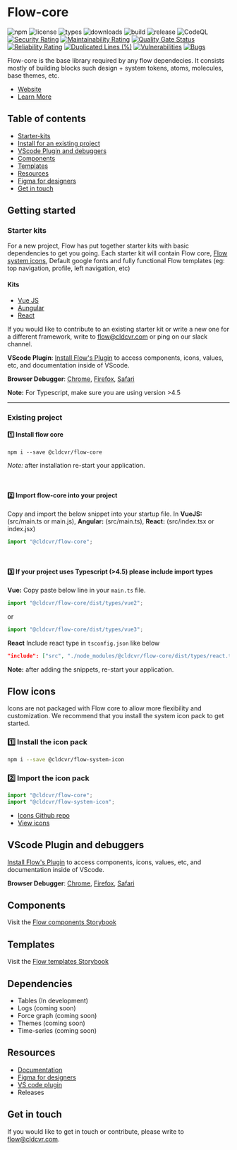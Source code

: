 # Flow-core

![npm](https://badgen.net/npm/v/@cldcvr/flow-core) ![license](https://badgen.net/npm/license/@cldcvr/flow-core) ![types](https://badgen.net/npm/types/@cldcvr/flow-core) ![downloads](https://badgen.net//npm/dw/@cldcvr/flow-core) ![build](https://github.com/cldcvr/flow-core/actions/workflows/build.yml/badge.svg) ![release](https://github.com/cldcvr/flow-core/actions/workflows/release.yml/badge.svg) ![CodeQL](https://github.com/cldcvr/flow-core/workflows/CodeQL/badge.svg) [![Security Rating](https://sonarcloud.io/api/project_badges/measure?project=cldcvr_flow-core&metric=security_rating)](https://sonarcloud.io/summary/new_code?id=cldcvr_flow-core) [![Maintainability Rating](https://sonarcloud.io/api/project_badges/measure?project=cldcvr_flow-core&metric=sqale_rating)](https://sonarcloud.io/summary/new_code?id=cldcvr_flow-core) [![Quality Gate Status](https://sonarcloud.io/api/project_badges/measure?project=cldcvr_flow-core&metric=alert_status)](https://sonarcloud.io/summary/new_code?id=cldcvr_flow-core) [![Reliability Rating](https://sonarcloud.io/api/project_badges/measure?project=cldcvr_flow-core&metric=reliability_rating)](https://sonarcloud.io/summary/new_code?id=cldcvr_flow-core) [![Duplicated Lines (%)](https://sonarcloud.io/api/project_badges/measure?project=cldcvr_flow-core&metric=duplicated_lines_density)](https://sonarcloud.io/summary/new_code?id=cldcvr_flow-core) [![Vulnerabilities](https://sonarcloud.io/api/project_badges/measure?project=cldcvr_flow-core&metric=vulnerabilities)](https://sonarcloud.io/summary/new_code?id=cldcvr_flow-core) [![Bugs](https://sonarcloud.io/api/project_badges/measure?project=cldcvr_flow-core&metric=bugs)](https://sonarcloud.io/summary/new_code?id=cldcvr_flow-core)

Flow-core is the base library required by any flow dependecies. It consists mostly of building blocks such design + system tokens, atoms, molecules, base themes, etc.

- [Website](https://flow.ollion.com/)
- [Learn More](https://github.com/cldcvr/flow-core/blob/main/ABOUT.md)

## Table of contents

- [Starter-kits](#starter-kits)
- [Install for an existing project](#existing-project)
- [VScode Plugin and debuggers](#vscode-plugin-and-debuggers)
- [Components](https://flow.ollion.com/v2/index.html)
- [Templates](https://flow.ollion.com/templates/index.html)
- [Resources](#resources)
- [Figma for designers](https://www.figma.com/community/file/1240565037876928288/Flow-UI-Kit)
- [Get in touch](#get-in-touch)

## Getting started

### Starter kits

For a new project, Flow has put together starter kits with basic dependencies to get you going. Each starter kit will contain Flow core, [Flow system icons](https://github.com/cldcvr/flow-icon), Default google fonts and fully functional Flow templates (eg: top navigation, profile, left navigation, etc)

#### Kits

- [Vue JS](https://github.com/cldcvr/flow-starterkit-vue)
- [Aungular](https://github.com/cldcvr/flow-starterkit-angular)
- [React](https://github.com/cldcvr/flow-starterkit-react)

If you would like to contribute to an existing starter kit or write a new one for a different framework, write to <flow@cldcvr.com> or ping on our slack channel.

**VScode Plugin**: [Install Flow's Plugin](https://marketplace.visualstudio.com/items?itemName=dev-vikas.flow-intellisense-vscode) to access components, icons, values, etc, and documentation inside of VScode.

**Browser Debugger**: [Chrome](https://chrome.google.com/webstore/detail/web-component-devtools/gdniinfdlmmmjpnhgnkmfpffipenjljo), [Firefox](https://addons.mozilla.org/en-US/firefox/addon/web-component-devtools/), [Safari](https://developer.apple.com/documentation/safariservices/safari_web_extensions/adding_a_web_development_tool_to_safari_web_inspector)

**Note:** For Typescript, make sure you are using version >4.5

---

### Existing project

#### 1️⃣ Install flow core

`npm i --save @cldcvr/flow-core`

_Note:_ after installation re-start your application.

<br>

#### 2️⃣ Import flow-core into your project

Copy and import the below snippet into your startup file. In **VueJS:** (src/main.ts or main.js), **Angular:** (src/main.ts), **React:** (src/index.tsx or index.jsx)

```JavaScript
import "@cldcvr/flow-core";
```

<br>

#### 3️⃣ If your project uses Typescript (>4.5) please include import types

**Vue:**
Copy paste below line in your `main.ts` file.

```JavaScript
import "@cldcvr/flow-core/dist/types/vue2";
```

or

```JavaScript
import "@cldcvr/flow-core/dist/types/vue3";
```

**React**
Include react type in `tsconfig.json` like below

```JSON
"include": ["src", "./node_modules/@cldcvr/flow-core/dist/types/react.ts"]
```

**Note:** after adding the snippets, re-start your application.

## Flow icons

Icons are not packaged with Flow core to allow more flexibility and customization. We recommend that you install the system icon pack to get started.

### 1️⃣ Install the icon pack

```sh
npm i --save @cldcvr/flow-system-icon
```

### 2️⃣ Import the icon pack

```javascript
import "@cldcvr/flow-core";
import "@cldcvr/flow-system-icon";
```

- [Icons Github repo](https://github.com/cldcvr/flow-icon)
- [View icons](https://flow.ollion.com/icons/index.html)

## VScode Plugin and debuggers

[Install Flow's Plugin](https://marketplace.visualstudio.com/items?itemName=dev-vikas.flow-intellisense-vscode) to access components, icons, values, etc, and documentation inside of VScode.

**Browser Debugger**: [Chrome](https://chrome.google.com/webstore/detail/web-component-devtools/gdniinfdlmmmjpnhgnkmfpffipenjljo), [Firefox](https://addons.mozilla.org/en-US/firefox/addon/web-component-devtools/), [Safari](https://developer.apple.com/documentation/safariservices/safari_web_extensions/adding_a_web_development_tool_to_safari_web_inspector)

## Components

Visit the [Flow components Storybook](https://flow.ollion.com/v2/index.html)

## Templates

Visit the [Flow templates Storybook](https://flow.ollion.com/templates/index.html)

## Dependencies

- Tables (In development)
- Logs (coming soon)
- Force graph (coming soon)
- Themes (coming soon)
- Time-series (coming soon)

## Resources

- [Documentation](https://drive.google.com/drive/u/0/folders/1K4TLqpqrY0BNjQZ4fwZK_ZF-9M69Q4is)
- [Figma for designers](https://www.figma.com/community/file/1240565037876928288/Flow-UI-Kit)
- [VS code plugin](https://marketplace.visualstudio.com/items?itemName=dev-vikas.flow-intellisense-vscode)
- Releases

## Get in touch

If you would like to get in touch or contribute, please write to <flow@cldcvr.com>.
